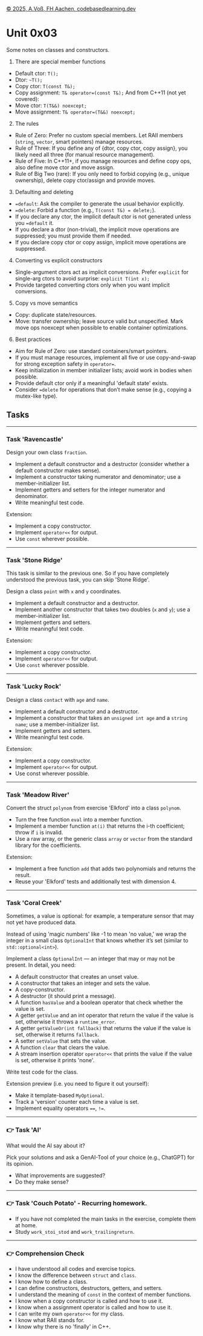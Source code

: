 [© 2025, A.Voß, FH Aachen, codebasedlearning.dev](mailto:info@codebasedlearning.dev)

# Unit 0x03

Some notes on classes and constructors.

1) There are special member functions
- Default ctor: `T();`
- Dtor: `~T();`
- Copy ctor: `T(const T&);`
- Copy assignment: `T& operator=(const T&);`
And from C++11 (not yet covered):
- Move ctor: `T(T&&) noexcept;`
- Move assignment: `T& operator=(T&&) noexcept;`

2) The rules
- Rule of Zero: Prefer no custom special members. Let RAII members (`string`, `vector`, smart pointers) manage resources.
- Rule of Three: If you define any of {dtor, copy ctor, copy assign}, you likely need all three (for manual resource management).
- Rule of Five: In C++11+, if you manage resources and define copy ops, also define move ctor and move assign.
- Rule of Big Two (rare): If you only need to forbid copying (e.g., unique ownership), delete copy ctor/assign and provide moves.

3) Defaulting and deleting
- `=default`: Ask the compiler to generate the usual behavior explicitly.
- `=delete`: Forbid a function (e.g., `T(const T&) = delete;`).
- If you declare any ctor, the implicit default ctor is not generated unless you `=default` it.
- If you declare a dtor (non-trivial), the implicit move operations are suppressed; you must provide them if needed.
- If you declare copy ctor or copy assign, implicit move operations are suppressed.

4) Converting vs explicit constructors
- Single-argument ctors act as implicit conversions. Prefer `explicit` for single-arg ctors to avoid surprise: `explicit T(int x);`
- Provide targeted converting ctors only when you want implicit conversions.

5) Copy vs move semantics
- Copy: duplicate state/resources.
- Move: transfer ownership; leave source valid but unspecified. Mark move ops noexcept when possible to enable container optimizations.

6) Best practices
- Aim for Rule of Zero: use standard containers/smart pointers.
- If you must manage resources, implement all five or use copy-and-swap for strong exception safety in `operator=`.
- Keep initialization in member initializer lists; avoid work in bodies when possible.
- Provide default ctor only if a meaningful 'default state' exists.
- Consider `=delete` for operations that don’t make sense (e.g., copying a mutex-like type).


## Tasks

<hr>

### Task 'Ravencastle'

Design your own class `fraction`.
- Implement a default constructor and a destructor (consider whether a default constructor makes sense).
- Implement a constructor taking numerator and denominator; use a member-initializer list.
- Implement getters and setters for the integer numerator and denominator.
- Write meaningful test code.

Extension:

- Implement a copy constructor.
- Implement `operator<<` for output.
- Use `const` wherever possible.

<hr>

### Task 'Stone Ridge'

This task is similar to the previous one. So if you have completely understood the previous task, 
you can skip 'Stone Ridge'.

Design a class `point` with `x` and `y` coordinates.
- Implement a default constructor and a destructor.
- Implement another constructor that takes two doubles (`x` and `y`); use a member-initializer list.
- Implement getters and setters.
- Write meaningful test code.

Extension:

- Implement a copy constructor.
- Implement `operator<<` for output.
- Use `const` wherever possible.

<hr>

### Task 'Lucky Rock'

Design a class `contact` with `age` and `name`.
- Implement a default constructor and a destructor.
- Implement a constructor that takes an `unsigned int age` and a `string name`; use a member-initializer list.
- Implement getters and setters.
- Write meaningful test code.

Extension:

- Implement a copy constructor.
- Implement `operator<<` for output.
- Use const wherever possible.

<hr>

### Task 'Meadow River'

Convert the struct `polynom` from exercise 'Elkford' into a class `polynom`.
- Turn the free function `eval` into a member function.
- Implement a member function `at(i)` that returns the i-th coefficient; 
  throw if `i` is invalid.
- Use a raw array, or the generic class `array` or `vector` from the standard library
  for the coefficients.

Extension:

- Implement a free function `add` that adds two polynomials and returns the result.
- Reuse your 'Elkford' tests and additionally test with dimension 4.

<hr>

### Task 'Coral Creek'

Sometimes, a value is optional: for example, a temperature sensor that may not yet 
have produced data.

Instead of using 'magic numbers' like -1 to mean 'no value,' we wrap the integer in 
a small class `OptionalInt` that knows whether it’s set (similar to `std::optional<int>`). 

Implement a class `OptionalInt` — an integer that may or may not be present. In detail, you need:
- A default constructor that creates an unset value.
- A constructor that takes an integer and sets the value.
- A copy-constructor.
- A destructor (it should print a message).
- A function `hasValue` and a boolean operator that check whether the value is set.
- A getter `getValue` and an int operator that return the value if the value is set, 
  otherwise it throws a `runtime_error`.
- A getter `getValueOr(int fallback)` that returns the value if the value is set, otherwise 
  it returns `fallback`.
- A setter `setValue` that sets the value.
- A function `clear` that clears the value.
- A stream insertion operator `operator<<` that prints the value if the value is set, 
  otherwise it prints 'none'.

Write test code for the class.

Extension preview (i.e. you need to figure it out yourself):

- Make it template-based `MyOptional`.
- Track a 'version' counter each time a value is set.
- Implement equality operators `==`, `!=`.

<hr>

### 👉 Task 'AI'

What would the AI say about it?

Pick your solutions and ask a GenAI-Tool of your choice (e.g., ChatGPT) for its opinion.
- What improvements are suggested?
- Do they make sense?

<hr>

### 👉 Task 'Couch Potato' - Recurring homework.

- If you have not completed the main tasks in the exercise, complete them at home.
- Study `work_stoi_stod` and `work_trailingreturn`.

<hr>

### 👉 Comprehension Check

- I have understood all codes and exercise topics.
- I know the difference between `struct` and `class`. 
- I know how to define a class. 
- I can define constructors, destructors, getters, and setters. 
- I understand the meaning of `const` in the context of member functions. 
- I know when a copy constructor is called and how to use it. 
- I know when a assignment operator is called and how to use it.
- I can write my own `operator<<` for my class.
- I know what RAII stands for.
- I know why there is no 'finally' in C++.
